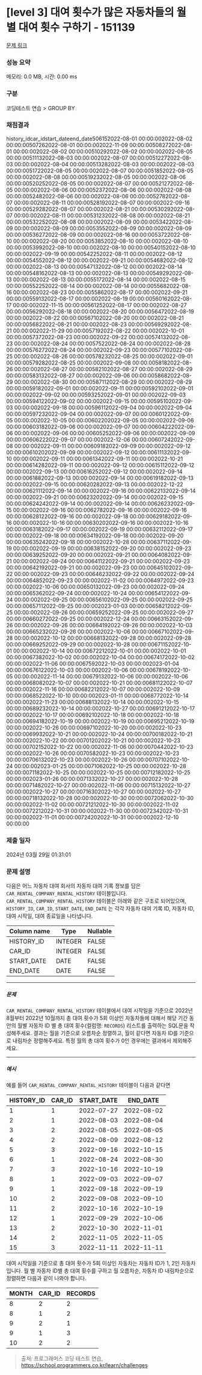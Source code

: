 # [level 3] 대여 횟수가 많은 자동차들의 월별 대여 횟수 구하기 - 151139 

[문제 링크](https://school.programmers.co.kr/learn/courses/30/lessons/151139) 

### 성능 요약

메모리: 0.0 MB, 시간: 0.00 ms

### 구분

코딩테스트 연습 > GROUP BY

### 채점결과

history_idcar_idstart_dateend_date506152022-08-01 00:00:002022-08-02 00:00:00507262022-08-01 00:00:002022-11-09 00:00:00508272022-08-01 00:00:002022-08-02 00:00:00510292022-08-02 00:00:002022-08-05 00:00:00511132022-08-03 00:00:002022-08-07 00:00:00512272022-08-03 00:00:002022-08-04 00:00:00513282022-08-03 00:00:002022-08-03 00:00:0051722022-08-05 00:00:002022-08-07 00:00:0051852022-08-05 00:00:002022-08-08 00:00:00519232022-08-05 00:00:002022-08-06 00:00:00520252022-08-05 00:00:002022-08-07 00:00:00521272022-08-05 00:00:002022-08-06 00:00:0052372022-08-06 00:00:002022-08-08 00:00:0052482022-08-06 00:00:002022-08-06 00:00:0052782022-08-07 00:00:002022-08-11 00:00:00528192022-08-07 00:00:002022-09-16 00:00:00529282022-08-07 00:00:002022-08-21 00:00:00530292022-08-07 00:00:002022-08-11 00:00:00531232022-08-08 00:00:002022-08-21 00:00:00532252022-08-08 00:00:002022-08-09 00:00:0053422022-08-09 00:00:002022-08-09 00:00:0053552022-08-09 00:00:002022-08-09 00:00:00536272022-08-09 00:00:002022-08-16 00:00:0053722022-08-10 00:00:002022-08-20 00:00:0053852022-08-10 00:00:002022-08-10 00:00:0053992022-08-10 00:00:002022-08-10 00:00:00540152022-08-10 00:00:002022-09-19 00:00:00542252022-08-11 00:00:002022-08-12 00:00:0054552022-08-12 00:00:002022-09-21 00:00:0054682022-08-12 00:00:002022-08-13 00:00:00547132022-08-12 00:00:002022-08-14 00:00:00548162022-08-13 00:00:002022-08-13 00:00:00549292022-08-13 00:00:002022-08-13 00:00:0055172022-08-14 00:00:002022-08-15 00:00:00552252022-08-14 00:00:002022-08-14 00:00:0055682022-08-16 00:00:002022-08-23 00:00:0055862022-08-17 00:00:002022-09-21 00:00:00559132022-08-17 00:00:002022-08-19 00:00:00560162022-08-17 00:00:002022-11-15 00:00:00561252022-08-17 00:00:002022-08-27 00:00:0056292022-08-18 00:00:002022-08-20 00:00:0056472022-08-19 00:00:002022-08-22 00:00:00567102022-08-20 00:00:002022-08-21 00:00:0056822022-08-21 00:00:002022-08-23 00:00:00569292022-08-21 00:00:002022-11-29 00:00:0057192022-08-22 00:00:002022-10-01 00:00:0057372022-08-23 00:00:002022-09-22 00:00:00574132022-08-23 00:00:002022-08-24 00:00:0057522022-08-24 00:00:002022-08-28 00:00:00576272022-08-24 00:00:002022-09-23 00:00:00577102022-08-25 00:00:002022-08-26 00:00:00578232022-08-25 00:00:002022-09-01 00:00:00579282022-08-25 00:00:002022-09-08 00:00:0058182022-08-26 00:00:002022-08-27 00:00:00582102022-08-27 00:00:002022-08-29 00:00:00583132022-08-27 00:00:002022-09-06 00:00:0058682022-08-29 00:00:002022-08-30 00:00:00587112022-08-29 00:00:002022-08-29 00:00:0059182022-09-01 00:00:002022-09-11 00:00:00592102022-09-01 00:00:002022-09-02 00:00:00593252022-09-01 00:00:002022-09-03 00:00:00594122022-09-02 00:00:002022-09-15 00:00:00595102022-09-03 00:00:002022-09-18 00:00:00596112022-09-04 00:00:002022-09-04 00:00:00597232022-09-04 00:00:002022-09-07 00:00:0060122022-09-05 00:00:002022-10-05 00:00:00602202022-09-05 00:00:002022-09-06 00:00:00603182022-09-06 00:00:002022-09-07 00:00:00604222022-09-06 00:00:002022-09-06 00:00:00605252022-09-06 00:00:002022-09-09 00:00:00606222022-09-07 00:00:002022-12-06 00:00:00607242022-09-08 00:00:002022-09-11 00:00:00609182022-09-09 00:00:002022-09-12 00:00:00610202022-09-09 00:00:002022-09-12 00:00:00611132022-09-10 00:00:002022-09-11 00:00:0061342022-09-11 00:00:002022-10-21 00:00:00614282022-09-11 00:00:002022-09-12 00:00:00615112022-09-12 00:00:002022-09-13 00:00:00616252022-09-12 00:00:002022-09-14 00:00:0061882022-09-13 00:00:002022-09-14 00:00:00619182022-09-13 00:00:002022-09-15 00:00:00620282022-09-13 00:00:002022-12-22 00:00:00621112022-09-14 00:00:002022-09-16 00:00:00622132022-09-14 00:00:002022-09-21 00:00:00623202022-09-14 00:00:002022-09-15 00:00:00624242022-09-14 00:00:002022-09-14 00:00:00626232022-09-15 00:00:002022-09-16 00:00:0062782022-09-16 00:00:002022-09-16 00:00:00628122022-09-16 00:00:002022-09-18 00:00:00629182022-09-16 00:00:002022-10-16 00:00:00630202022-09-16 00:00:002022-10-16 00:00:0063182022-09-17 00:00:002022-09-19 00:00:00632112022-09-17 00:00:002022-09-18 00:00:00634192022-09-18 00:00:002022-09-20 00:00:00635242022-09-18 00:00:002022-10-28 00:00:00637112022-09-19 00:00:002022-09-19 00:00:00638152022-09-20 00:00:002022-09-23 00:00:00639252022-09-20 00:00:002022-09-21 00:00:0064082022-09-21 00:00:002022-09-24 00:00:00641122022-09-21 00:00:002022-09-23 00:00:00642192022-09-21 00:00:002022-09-23 00:00:00645102022-09-22 00:00:002022-09-23 00:00:00646232022-09-22 00:00:002022-09-24 00:00:0064852022-09-23 00:00:002022-11-02 00:00:0064972022-09-23 00:00:002022-10-06 00:00:00650132022-09-23 00:00:002022-09-24 00:00:0065362022-09-24 00:00:002022-10-24 00:00:00654122022-09-24 00:00:002022-09-25 00:00:00656102022-09-25 00:00:002022-09-25 00:00:00657112022-09-25 00:00:002023-01-03 00:00:00658212022-09-25 00:00:002022-09-26 00:00:00659252022-09-25 00:00:002022-09-27 00:00:00660272022-09-25 00:00:002022-12-24 00:00:00663152022-09-26 00:00:002022-09-26 00:00:00664192022-09-26 00:00:002022-10-03 00:00:00665232022-09-26 00:00:002022-10-06 00:00:00667102022-09-28 00:00:002022-10-12 00:00:00668132022-09-28 00:00:002022-09-28 00:00:00669252022-09-29 00:00:002022-10-28 00:00:00671152022-10-01 00:00:002022-10-14 00:00:00672212022-10-01 00:00:002022-10-01 00:00:0067382022-10-02 00:00:002022-10-04 00:00:00674172022-10-02 00:00:002022-11-06 00:00:0067592022-10-03 00:00:002023-01-04 00:00:00676122022-10-03 00:00:002022-10-06 00:00:00678192022-10-05 00:00:002022-11-14 00:00:00679132022-10-06 00:00:002022-10-06 00:00:0068082022-10-07 00:00:002022-10-21 00:00:00681122022-10-07 00:00:002022-11-16 00:00:00682212022-10-07 00:00:002022-10-09 00:00:0068522022-10-10 00:00:002023-01-11 00:00:0068772022-10-14 00:00:002022-11-23 00:00:00688132022-10-14 00:00:002022-10-15 00:00:00689232022-10-14 00:00:002022-10-27 00:00:00691212022-10-17 00:00:002022-10-17 00:00:00692102022-10-18 00:00:002022-10-18 00:00:00694182022-10-19 00:00:002022-10-19 00:00:00695212022-10-19 00:00:002022-10-26 00:00:00697102022-10-20 00:00:002022-10-23 00:00:0069932022-10-21 00:00:002022-10-24 00:00:00700182022-10-21 00:00:002022-10-22 00:00:00701202022-10-21 00:00:002022-10-23 00:00:00702152022-10-22 00:00:002022-11-06 00:00:0070442022-10-23 00:00:002022-10-26 00:00:0070582022-10-23 00:00:002022-10-23 00:00:00706132022-10-23 00:00:002022-10-26 00:00:00707102022-10-24 00:00:002023-01-25 00:00:0071062022-10-25 00:00:002022-10-28 00:00:0071182022-10-25 00:00:002022-10-25 00:00:00712182022-10-25 00:00:002023-01-26 00:00:0071332022-10-27 00:00:002022-10-28 00:00:0071482022-10-27 00:00:002022-11-06 00:00:00715132022-10-27 00:00:002022-10-27 00:00:00716302022-10-27 00:00:002022-10-27 00:00:00718132022-10-28 00:00:002022-10-30 00:00:0072062022-10-30 00:00:002022-11-02 00:00:00721212022-10-30 00:00:002022-11-02 00:00:0072212022-10-31 00:00:002022-11-30 00:00:0072342022-10-31 00:00:002022-11-01 00:00:00724202022-10-31 00:00:002022-12-10 00:00:00

### 제출 일자

2024년 03월 29일 01:31:01

### 문제 설명

<p>다음은 어느 자동차 대여 회사의 자동차 대여 기록 정보를 담은 <code>CAR_RENTAL_COMPANY_RENTAL_HISTORY</code> 테이블입니다. <code>CAR_RENTAL_COMPANY_RENTAL_HISTORY</code> 테이블은 아래와 같은 구조로 되어있으며, <code>HISTORY_ID</code>, <code>CAR_ID</code>, <code>START_DATE</code>, <code>END_DATE</code> 는 각각 자동차 대여 기록 ID, 자동차 ID, 대여 시작일, 대여 종료일을 나타냅니다.</p>
<table class="table">
        <thead><tr>
<th>Column name</th>
<th>Type</th>
<th>Nullable</th>
</tr>
</thead>
        <tbody><tr>
<td>HISTORY_ID</td>
<td>INTEGER</td>
<td>FALSE</td>
</tr>
<tr>
<td>CAR_ID</td>
<td>INTEGER</td>
<td>FALSE</td>
</tr>
<tr>
<td>START_DATE</td>
<td>DATE</td>
<td>FALSE</td>
</tr>
<tr>
<td>END_DATE</td>
<td>DATE</td>
<td>FALSE</td>
</tr>
</tbody>
      </table>
<hr>

<h5>문제</h5>

<p><code>CAR_RENTAL_COMPANY_RENTAL_HISTORY</code> 테이블에서 대여 시작일을 기준으로 2022년 8월부터 2022년 10월까지 총 대여 횟수가 5회 이상인 자동차들에 대해서 해당 기간 동안의 월별 자동차 ID 별 총 대여 횟수(컬럼명: <code>RECORDS</code>) 리스트를 출력하는 SQL문을 작성해주세요. 결과는 월을 기준으로 오름차순 정렬하고, 월이 같다면 자동차 ID를 기준으로 내림차순 정렬해주세요. 특정 월의 총 대여 횟수가 0인 경우에는 결과에서 제외해주세요.</p>

<hr>

<h5>예시</h5>

<p>예를 들어 <code>CAR_RENTAL_COMPANY_RENTAL_HISTORY</code> 테이블이 다음과 같다면</p>
<table class="table">
        <thead><tr>
<th>HISTORY_ID</th>
<th>CAR_ID</th>
<th>START_DATE</th>
<th>END_DATE</th>
</tr>
</thead>
        <tbody><tr>
<td>1</td>
<td>1</td>
<td>2022-07-27</td>
<td>2022-08-02</td>
</tr>
<tr>
<td>2</td>
<td>1</td>
<td>2022-08-03</td>
<td>2022-08-04</td>
</tr>
<tr>
<td>3</td>
<td>2</td>
<td>2022-08-05</td>
<td>2022-08-05</td>
</tr>
<tr>
<td>4</td>
<td>2</td>
<td>2022-08-09</td>
<td>2022-08-12</td>
</tr>
<tr>
<td>5</td>
<td>3</td>
<td>2022-09-16</td>
<td>2022-10-15</td>
</tr>
<tr>
<td>6</td>
<td>1</td>
<td>2022-08-24</td>
<td>2022-08-30</td>
</tr>
<tr>
<td>7</td>
<td>3</td>
<td>2022-10-16</td>
<td>2022-10-19</td>
</tr>
<tr>
<td>8</td>
<td>1</td>
<td>2022-09-03</td>
<td>2022-09-07</td>
</tr>
<tr>
<td>9</td>
<td>1</td>
<td>2022-09-18</td>
<td>2022-09-19</td>
</tr>
<tr>
<td>10</td>
<td>2</td>
<td>2022-09-08</td>
<td>2022-09-10</td>
</tr>
<tr>
<td>11</td>
<td>2</td>
<td>2022-10-16</td>
<td>2022-10-19</td>
</tr>
<tr>
<td>12</td>
<td>1</td>
<td>2022-09-29</td>
<td>2022-10-06</td>
</tr>
<tr>
<td>13</td>
<td>2</td>
<td>2022-10-30</td>
<td>2022-11-01</td>
</tr>
<tr>
<td>14</td>
<td>2</td>
<td>2022-11-05</td>
<td>2022-11-05</td>
</tr>
<tr>
<td>15</td>
<td>3</td>
<td>2022-11-11</td>
<td>2022-11-11</td>
</tr>
</tbody>
      </table>
<p>대여 시작일을 기준으로 총 대여 횟수가 5회 이상인 자동차는 자동차 ID가 1, 2인 자동차입니다. 월 별 자동차 ID별 총 대여 횟수를 구하고 월 오름차순, 자동차 ID 내림차순으로 정렬하면 다음과 같이 나와야 합니다.</p>
<table class="table">
        <thead><tr>
<th>MONTH</th>
<th>CAR_ID</th>
<th>RECORDS</th>
</tr>
</thead>
        <tbody><tr>
<td>8</td>
<td>2</td>
<td>2</td>
</tr>
<tr>
<td>8</td>
<td>1</td>
<td>2</td>
</tr>
<tr>
<td>9</td>
<td>2</td>
<td>1</td>
</tr>
<tr>
<td>9</td>
<td>1</td>
<td>3</td>
</tr>
<tr>
<td>10</td>
<td>2</td>
<td>2</td>
</tr>
</tbody>
      </table>

> 출처: 프로그래머스 코딩 테스트 연습, https://school.programmers.co.kr/learn/challenges